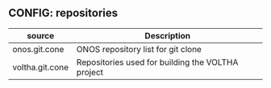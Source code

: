 CONFIG: repositories
--------------------

| source | Description |
| ------ | ----------- |
| onos.git.cone   | ONOS repository list for git clone                |
| voltha.git.cone | Repositories used for building the VOLTHA project |

